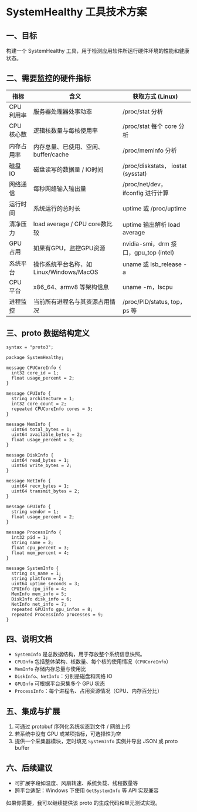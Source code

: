 # SystemHealthy 工具技术方案

## 一、目标

构建一个 SystemHealthy 工具，用于检测应用软件所运行硬件环境的性能和健康状态。

## 二、需要监控的硬件指标

| 指标       | 含义                                     | 获取方式 (Linux)                      |
| ---------- | ---------------------------------------- | ------------------------------------- |
| CPU 利用率 | 服务器处理器处事动态                     | /proc/stat 分析                       |
| CPU 核心数 | 逻辑核数量与每核使用率                   | /proc/stat 每个 core 分析             |
| 内存占用率 | 内存总量、已使用、空闲、buffer/cache     | /proc/meminfo 分析                    |
| 磁盘 IO    | 磁盘读写的数据量 / IO时间                | /proc/diskstats， iostat (sysstat)    |
| 网络通信   | 每秒网络输入输出量                       | /proc/net/dev， ifconfig 进行计算     |
| 运行时间   | 系统运行的总时长                         | uptime 或 /proc/uptime                |
| 清净压力   | load average / CPU core数比较            | uptime 输出解析 load average          |
| GPU 占用   | 如果有GPU，监控GPU资源                   | nvidia-smi，drm 接口，gpu_top (intel) |
| 系统平台   | 操作系统平台名称，如 Linux/Windows/MacOS | uname 或 lsb_release -a               |
| CPU 平台   | x86_64、armv8 等架构信息                 | uname -m，lscpu                       |
| 进程监控   | 当前所有进程名与其资源占用情况           | /proc/PID/status, top，ps 等          |

## 三、proto 数据结构定义

```
syntax = "proto3";

package SystemHealthy;

message CPUCoreInfo {
  int32 core_id = 1;
  float usage_percent = 2;
}

message CPUInfo {
  string architecture = 1;
  int32 core_count = 2;
  repeated CPUCoreInfo cores = 3;
}

message MemInfo {
  uint64 total_bytes = 1;
  uint64 available_bytes = 2;
  float usage_percent = 3;
}

message DiskInfo {
  uint64 read_bytes = 1;
  uint64 write_bytes = 2;
}

message NetInfo {
  uint64 recv_bytes = 1;
  uint64 transmit_bytes = 2;
}

message GPUInfo {
  string vendor = 1;
  float usage_percent = 2;
}

message ProcessInfo {
  int32 pid = 1;
  string name = 2;
  float cpu_percent = 3;
  float mem_percent = 4;
}

message SystemInfo {
  string os_name = 1;
  string platform = 2;
  uint64 uptime_seconds = 3;
  CPUInfo cpu_info = 4;
  MemInfo mem_info = 5;
  DiskInfo disk_info = 6;
  NetInfo net_info = 7;
  repeated GPUInfo gpu_infos = 8;
  repeated ProcessInfo processes = 9;
}
```

## 四、说明文档

- `SystemInfo` 是总数据结构，用于存放整个系统信息快照。
- `CPUInfo` 包括整体架构、核数量、每个核的使用情况（`CPUCoreInfo`）
- `MemInfo` 存储内存总量与使用比
- `DiskInfo`、`NetInfo`：分别是磁盘和网络 IO
- `GPUInfo` 可根据平台采集多个 GPU 状态
- `ProcessInfo`：每个进程名、占用资源情况（CPU、内存百分比）

## 五、集成与扩展

1. 可通过 protobuf 序列化系统状态到文件 / 网络上传
2. 若系统中没有 GPU 或某项指标，可选择性为空
3. 提供一个采集器模块，定时填充 `SystemInfo` 实例并导出 JSON 或 proto buffer

## 六、后续建议

- 可扩展字段如温度、风扇转速、系统负载、线程数量等
- 跨平台适配：Windows 下使用 `GetSystemInfo` 等 API 实现兼容

如果你需要，我可以继续提供该 proto 的生成代码和单元测试实现。